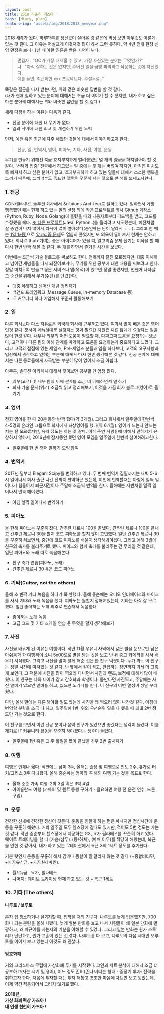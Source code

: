 ```yaml
---
layout: post
title: 2018 꾸준히 가즈아 !
tags: [diary, plan]
feature-img: "assets/img/2018/2018_newyear.png"
---
```



2018 새해가 왔다. 하루하루를 정신없이 살아온 것 같은데 막상 보면 아무것도 이룬게 없는 것 같다.
그 이유는 어설프게 이것저것 많이 해서 그런 듯하다. 약 4년 전에 한창 신입 면접을 보러 다닐 때 이런 질문을 받은 기억이 난다.

> 면접자 : "OO가 가장 내세울 수 있고, 가장 자신있는 분야는 무엇인가?"  
> 나 : "아직 잘하는 것은 없지만, 주어진 일을 금방 파악하고 적응하는 것에 자신있다.   
예를 들면, 최근에한 xxx 프로젝트다. 주절주절.."

똑같은 질문을 다시 받는다면, 위와 같은 비슷한 답변을 할 것 같다.  
(내가 현재 일하고 있는 분야에 대해서는 조금 더 이야기 할 수 있지만, 내가 하고 싶은 다른 분야에 대해서는 위와 비슷한 답변을 할 것 같다.)

새해 다짐을 하는 이유는 다음과 같다.
* 전공 분야에 대한 내 무기가 없다.
* 일과 취미에 대한 회고 및 개선하기 위한 노력

먼저, 예전 혹은 최근에 자주 해왔던 것들에 대해서 이야기하고자 한다.  

> 전공, 일, 번역서, 영어, 피아노, 기타, 사진, 여행, 운동

무기를 만들기 위해선 지금 흐지부지하게 벌려놓았던 몇 개의 일들을 하지말아야 할 것 같다. '선택과 집중' 전략에서 하고있는 일 중에는 몇 개는 버려야 하지만, 아직은 미치도록 빠져서 하고 싶은 분야가 없고, 흐지부지하게 하고 있는 일들에 대해서 소소한 행복을 느끼기 때문에, 느리더라도 목표한 것들을 꾸준히 하는 것으로 한 해를 보내고자한다.



### 1. 전공
CDN/클라우드 솔루션 회사에서 Solutions Architect로 일하고 있다. 일하면서 가장 행복했던 때는 현재 하고 있는 일의 설정 외에 작은 프로젝트를 [회사 Github 저장소](https://github.com/akamai?q=NetstorageKit)(Python, Ruby, Node, Golang)에 올렸을 때와 사용자로부터 피드백을 받고, 코드를 수정했을 때다. [또 다른 프로젝트](https://github.com/astinchoi/Akamai-AuthToken-Java)(Java, Python..)를 올리려고 시도했는데, 예전처럼 잘 승인이 나지 않아서 의욕이 많이 떨어졌다(승인하는 팀이 달라서 ㅜㅜ). 그리고 한 때는 [1일 1커밋](https://github.com/astinchoi)으로 [알고리즘 문제](https://www.hackerrank.com)도 열심히 풀었지만 또 의욕이 떨어져서 현재는 안하고 있다. 회사 Github 기여는 좋은 아이디어가 있을 때, 알고리즘 문제 풀기는 이직을 할 때 다시 한번 반짝 해볼 것 같다. 두 개를 하면서 즐거운 시간을 보냈다.

이번에는 조금씩 기술 블로그를 써보려고 한다. 언제까지 갈진 모르겠지만, 대충 이해하고 넘어간 개념들을 다시 되짚어보거나, 무기를 위한 공부에 대한 내용을 써보려고 한다. 정말 미치도록 만들고 싶은 서비스나 앱(목적)이 있으면 정말 좋겠지만, 언젠가 나타날 그 순간을 위해서 무기(수단)를 단련한다. 

* 대충 이해하고 넘어간 개념 정리하기
* 백앤드 프레임워크 (Message Queue, In-memory Database 등)
* IT 커뮤니티 하나 가입해서 꾸준히 활동해보기


### 2. 일
다른 회사보다 다소 자유로운 외국계 회사에 근무하고 있다. 여기서 많이 배운 것은 영어인것 같다. 문서와 메뉴얼대로 설정하는 것과 필요한 자원은 다른 팀에게 요청하는 일을 많이 한것 같다. 내부나 외부의 어떤 도움이 필요할 때, 다짜고짜 도움을 요청하는 것보다, 고객이나 다른 팀의 이해 관계를 파악하고 도움을 요청하는게 중요하다고 느꼈다. 그리고 고객의 접점에 있는 세일즈, Pre-세일즈 분들과 일을 하다보니, 고객의 요구사항과 입장에서 생각하고 일하는 부분에 대해서 다시 한번 생각해본 것 같다. 전공 분야에 대해서는 다른 동료들에게 자극받는 부분이 많이 없어서 조금 아쉽다.

아무튼, 솔루션 아키텍쳐 대해서 찾아보면 공부할 건 엄청 많다.

* 외부(고객) 및 내부 팀의 이해 관계를 조금 더 이해하면서 일 하기
* 회사 기술 문서(위키) 조금씩 읽고 정리해보기, 이것을 가끔 회사 블로그(영어)로 옮기기


### 3. 영어
전화 영어를 한 때 20분 동안 반짝 했다(약 3개월). 그리고 회사에서 일주일에 한번씩 4-5명의 온라인 그룹으로 회사에서 화상영어를 했다(약 6개월). 영어가 느는지 안느는지는 잘 모르겠지만, 유지 정도는 하는 것 같다. 아직 주변 사람들에 비해서 말하기가 유창하지 않아서, 2016년에 잠시동안 했던 영어 모임을 일주일에 한번씩 참여해려고한다.

* 일주일에 한 번 영어 말하기 모임 참여


### 4. 번역서
2017년 말부터 Elegant Scipy를 번역하고 있다. 두 번째 번역서 집필까지는 새벽 5-6시 일어나서 회사 출근 시간 전까지 번역하곤 했는데, 이번에 번역할때는 아침에 일찍 일어나기 힘들어서 퇴근시간이나 주말에 조금씩 번역을 한다. 올해에는 저번처럼 일찍 일어나서 번역 해야겠다.

* 아침 일찍 일어나서 번역하기


### 5. 피아노
올 한해 피아노는 꾸준히 쳤다. 간추린 체르니 100을 끝냈다. 간추린 체르니 100을 끝내고 간추린 체르니 30을 할지 코드 피아노를 할지 많이 고민했다. 일단 간추린 체르니 30을 꾸준히 쳐보면서, 중간에 코드 피아노를 배울지 생각해봐야겠다. 그리고 올해 3월에 친구의 축가를 불러주기로 했다. 피아노와 함께 축가를 불러주는 건 무리일 것 같은데, 일단 피아노와 노래 따로 녹음해본다.

* 친구 축가 연습(피아노, 노래)
* 간추린 체르니 30 혹은 코드 피아노


### 6. 기타(Guitar, not the others)
올해 초 반짝 기타 녹음을 하다가 쭉 안했다. 올해 중순에는 오디오 인터페이스와 마이크를 사서 기타와 노래 녹음을 했다. 피아노는 뭘할지 정해져있는데, 기타는 아직 잘 모르겠다. 일단 좋아하는 노래 위주로 연습해서 녹음한다.

* 좋아하는 노래 녹음 
* 고급 코드 및 기타 스케일 연습 등 무엇을 할지 생각해보기


### 7. 사진
사진을 배우게 된 이유는 여행이다. 작년 11월 우유니 사막에서 많은 별을 눈으로만 담은 아쉬움과 한 여행객이 소니 5x00으로 별을 담는 것을 보고 난 뒤 중고 카메라를 사서 배우기 시작했다. 그리고 사진을 많이 알게 해준 것은 한 친구 덕분이다. 누가 봐도 이 친구는 정말 사진에 미쳐있는 것 같다. 난 옆에서 같이 찍고, 편집하는 장면까지 봐서 더 그렇게 보인다. 그 덕분에 사진을 많이 찍으러 다니면서 사진과 렌즈, 보정에 대해서 많이 배웠다. 이 친구는 나와 나이가 같고 간호학과 학생이다. 틈만나면 사진찍고, 주말에는 사진 알바가 있으면 알바를 하고, 없으면 노가다를 한다. 이 친구의 이런 열정이 정말 부러웠다. 

다만, 올해 말에는 다른 해야할 일도 있는데 사진을 꽤 찍으러 많이 나간것 같다. 아침에 번역할 분량을 조금 다 하고, 일주일에 1번, 위의 우선순위 일을 다 했을 때 최대 2번 정도만 가는 것으로 한다.

이 친구를 보면서 이런 전공 분야나 음악 친구가 있었으면 좋겠다는 생각이 들었다. 이를 계기로 IT 커뮤니티 활동을 꾸준히 해야겠다는 생각이 들었다.

* 일주일에 1번 혹은 그 주 할일을 많이 끝냈을 경우 2번 출사하기


### 8. 여행
여행은 언제나 옳다. 작년에는 남미 3주, 올해는 출장 및 여행으로 인도 2주, 휴가로 터키/그리스 3주 다녀왔다. 올해 중순에는 엄마와 꼭 해외 여행 가는 것을 목표로 한다. 

* 올해 중순 가족 여행: 2박 3일 혹은 3박 4일
* 아이슬란드 여행 (카쉐어 및 렌트 동행 구하기 - 필요하면 여행 전 운전 연수, 드론 구입)


### 9. 운동
건강한 신체에 건강한 정신이 깃든다. 운동을 힘들게 하는 편은 아니지만 점심시간에 운동을 꾸준히 해왔다. 거의 일주일 모두 헬스장에 갈때도 있지만, 적어도 5번 정도는 가는 것 같다. 작년 중순부터 헬스장에서 제공하는 GX, 요가 필라테스를 꾸준히 하고 있다. 웨이트 트레이닝을 할 때 (가슴/삼두), (등/하체), (어깨,이두)를 적당히 해왔는데, 복근을 안한 것 같아서, 내가 하고 있는 로테이션에서 복근 3회 1세트 정도를 추가한다.

기분 탓인지 운동을 꾸준히 해서 감기나 몸살이 잘 걸리지 않는 것 같다 (+종합비타민, +가끔유산균, +가끔실리마린).

* 월/수/금 : 요가, 필라테스
* 나머지 : 웨이트 트레이닝 현재 하고 있는 것 + 복근 1세트


### 10. 기타 (The others)
#### 나루토 / 보루토
혼자 집 청소하거나 설거지할 때, 밥먹을 때의 친구다. 나루토를 늦게 입문했지만, 700화나 되는 분량을 올해 다봤다. 늦게 일본 만화를 보고 나서 사람들이 왜 일본 만화에 열광하고, 왜 피규어를 사는지의 기분을 이해할 수 있었다. 그리고 일본 만화는 뭔가 스토리가 단단하고, 뭔가 교훈이 있는 것 같다. 나루토를 다 보고, 나루토의 다음 세대인 보루토를 이어서 보고 있는데 이것도 꽤 괜찮다.

#### 암호화폐
거의 크리스마스 무렵에 가상화폐 투기를 시작했다. 코인과 차트 분석에 대해서 조금 더 공부하고(사는 시기 및 용어), 어느 정도 존버(존나 버티는 형태 - 중장기 투자) 전략을 취하고자 한다. 처음에 투자할 때는 투자 해놓고 초조한 마음에 차트만 보고 있었는데, 이제 약간 적응되어서 그러지 않기로 했다.
  
  
**2018년,**    
**가상 화폐 떡상 가즈아 !**  
__내 인생 천천히 가즈아 !__  
